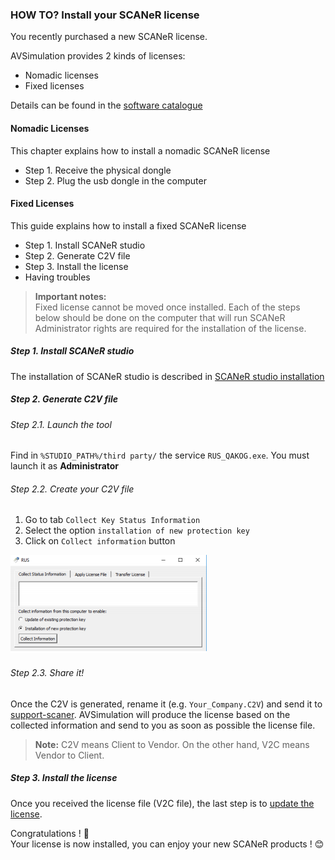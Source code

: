 ### HOW TO? Install your SCANeR license

You recently purchased a new SCANeR license. 

AVSimulation provides 2 kinds of licenses:
- Nomadic licenses 
- Fixed licenses

Details can be found in the [software catalogue](https://www.avsimulation.com/pack-foundation/)

#### Nomadic Licenses
This chapter explains how to install a nomadic SCANeR license
- Step 1. Receive the physical dongle
- Step 2. Plug the usb dongle in the computer

#### Fixed Licenses

This guide explains how to install a fixed SCANeR license
- Step 1. Install SCANeR studio
- Step 2. Generate C2V file
- Step 3. Install the license
- Having troubles

>**Important notes:**  
>Fixed license cannot be moved once installed. Each of the steps below should be done on the computer that will run SCANeR 
>Administrator rights are required for the installation of the license. 

##### Step 1. Install SCANeR studio

The installation of SCANeR studio is described in [SCANeR studio installation](https://github.com/AVSGuillaume/Samples-Pack/blob/3182d60806769b3ba844f12e6597bad8b0606352/Pages/HT_Update_SCANeR_license/Update_SCANeR_license.md)

##### Step 2. Generate C2V file

###### Step 2.1. Launch the tool
Find in `%STUDIO_PATH%/third party/` the service `RUS_QAKOG.exe`. You must launch it as **Administrator**
###### Step 2.2. Create your C2V file
1. Go to tab `Collect Key Status Information`
2. Select the option `installation of new protection key`
3. Click on `Collect information` button

![](./assets/GenerateC2V.png)
###### Step 2.3. Share it!
Once the C2V is generated, rename it (e.g. `Your_Company.C2V`) and send it to [support-scaner](mailto:support-scaner@avsimulation.fr).
AVSimulation will produce the license based on the collected information and send to you as
soon as possible the license file.

>**Note:**
>C2V means Client to Vendor. 
>On the other hand, V2C means Vendor to Client.

##### Step 3. Install the license

Once you received the license file (V2C file), the last step is to [update the license](https://github.com/AVSGuillaume/Samples-Pack/blob/3182d60806769b3ba844f12e6597bad8b0606352/Pages/HT_Update_SCANeR_license/Update_SCANeR_license.md).

Congratulations ! 💪  
Your license is now installed, you can enjoy your new SCANeR products ! 😊
